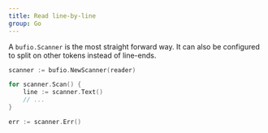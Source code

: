 ```yaml
---
title: Read line-by-line
group: Go
---
```


A `bufio.Scanner` is the most straight forward way. It can also be configured to split on other tokens instead of line-ends.

```go
scanner := bufio.NewScanner(reader)

for scanner.Scan() {
	line := scanner.Text()
	// ...
}

err := scanner.Err()
```